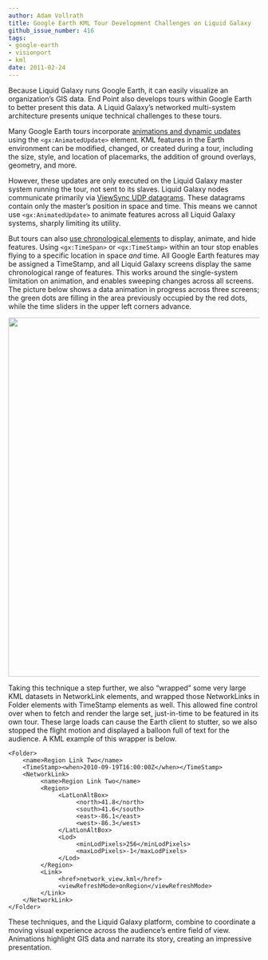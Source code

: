 ```yaml
---
author: Adam Vollrath
title: Google Earth KML Tour Development Challenges on Liquid Galaxy
github_issue_number: 416
tags:
- google-earth
- visionport
- kml
date: 2011-02-24
---
```


Because Liquid Galaxy runs Google Earth, it can easily visualize an organization’s GIS data. End Point also develops tours within Google Earth to better present this data. A Liquid Galaxy’s networked multi-system architecture presents unique technical challenges to these tours.

Many Google Earth tours incorporate [animations and dynamic updates](https://developers.google.com/kml/documentation/touring?csw=1#updates) using the `<gx:AnimatedUpdate>` element. KML features in the Earth environment can be modified, changed, or created during a tour, including the size, style, and location of placemarks, the addition of ground overlays, geometry, and more.

However, these updates are only executed on the Liquid Galaxy master system running the tour, not sent to its slaves. Liquid Galaxy nodes communicate primarily via [ViewSync UDP datagrams](https://github.com/LiquidGalaxy/liquid-galaxy/wiki/GoogleEarth_ViewSync). These datagrams contain only the master’s position in space and time. This means we cannot use `<gx:AnimatedUpdate>` to animate features across all Liquid Galaxy systems, sharply limiting its utility.

But tours can also [use chronological elements](https://developers.google.com/kml/documentation/time?csw=1) to display, animate, and hide features. Using `<gx:TimeSpan>` or `<gx:TimeStamp>` within an tour stop enables flying to a specific location in space *and* time. All Google Earth features may be assigned a TimeStamp, and all Liquid Galaxy screens display the same chronological range of features. This works around the single-system limitation on animation, and enables sweeping changes across all screens. The picture below shows a data animation in progress across three screens; the green dots are filling in the area previously occupied by the red dots, while the time sliders in the upper left corners advance.

<a href="/blog/2011/02/google-earth-kml-tour-development/image-0.jpeg" onblur="try {parent.deselectBloggerImageGracefully();} catch(e) {}"><img alt="" border="0" id="BLOGGER_PHOTO_ID_5577750933549080418" src="/blog/2011/02/google-earth-kml-tour-development/image-0.jpeg" style="display: block; margin: 0px auto 10px; text-align: center; cursor: pointer; width: 720px;"/></a>

Taking this technique a step further, we also “wrapped” some very large KML datasets in NetworkLink elements, and wrapped those NetworkLinks in Folder elements with TimeStamp elements as well. This allowed fine control over when to fetch and render the large set, just-in-time to be featured in its own tour. These large loads can cause the Earth client to stutter, so we also stopped the flight motion and displayed a balloon full of text for the audience. A KML example of this wrapper is below.

```plain
<Folder>
    <name>Region Link Two</name>
    <TimeStamp><when>2010-09-19T16:00:00Z</when></TimeStamp>
    <NetworkLink>
         <name>Region Link Two</name>
         <Region>
              <LatLonAltBox>
                   <north>41.8</north>
                   <south>41.6</south>
                   <east>-86.1</east>
                   <west>-86.3</west>
              </LatLonAltBox>
              <Lod>
                   <minLodPixels>256</minLodPixels>
                   <maxLodPixels>-1</maxLodPixels>
              </Lod>
         </Region>
         <Link>
              <href>network_view.kml</href>
              <viewRefreshMode>onRegion</viewRefreshMode>
         </Link>
    </NetworkLink>
</Folder>
```

These techniques, and the Liquid Galaxy platform, combine to coordinate a moving visual experience across the audience’s entire field of view. Animations highlight GIS data and narrate its story, creating an impressive presentation.

